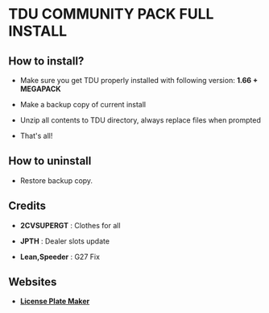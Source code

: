 # TDU COMMUNITY PACK FULL INSTALL

## How to install?

- Make sure you get TDU properly installed with following version: **1.66 + MEGAPACK**

- Make a backup copy of current install

- Unzip all contents to TDU directory, always replace files when prompted

- That's all!

## How to uninstall

- Restore backup copy.

## Credits
- **2CVSUPERGT** : Clothes for all

- **JPTH** : Dealer slots update

- **Lean,Speeder** : G27 Fix

## Websites
- **[License Plate Maker](http://acme.com/licensemaker/licensemaker.cgi?state=Hawaii&text=2.00A&plate=1991&r=1461579615)**
